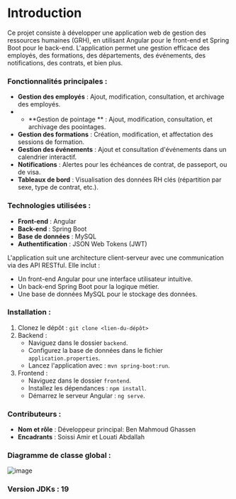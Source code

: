 # Introduction
Ce projet consiste à développer une application web de gestion des ressources humaines (GRH), en utilisant Angular pour le front-end et Spring Boot pour le back-end. L'application permet une gestion efficace des employés, des formations, des départements, des événements, des notifications, des contrats, et bien plus.

### Fonctionnalités principales :
- **Gestion des employés** : Ajout, modification, consultation, et archivage des employés.
- - **Gestion de pointage ** : Ajout, modification, consultation, et archivage des poointages.
- **Gestion des formations** : Création, modification, et affectation des sessions de formation.
- **Gestion des événements** : Ajout et consultation d'événements dans un calendrier interactif.
- **Notifications** : Alertes pour les échéances de contrat, de passeport, ou de visa.
- **Tableaux de bord** : Visualisation des données RH clés (répartition par sexe, type de contrat, etc.).

### Technologies utilisées :
- **Front-end** : Angular
- **Back-end** : Spring Boot
- **Base de données** : MySQL
- **Authentification** : JSON Web Tokens (JWT)

L'application suit une architecture client-serveur avec une communication via des API RESTful. Elle inclut :
- Un front-end Angular pour une interface utilisateur intuitive.
- Un back-end Spring Boot pour la logique métier.
- Une base de données MySQL pour le stockage des données.

### Installation :
1. Clonez le dépôt : `git clone <lien-du-dépôt>`
2. Backend :
   - Naviguez dans le dossier `backend`.
   - Configurez la base de données dans le fichier `application.properties`.
   - Lancez l'application avec : `mvn spring-boot:run`.
3. Frontend :
   - Naviguez dans le dossier `frontend`.
   - Installez les dépendances : `npm install`.
   - Démarrez le serveur Angular : `ng serve`.

### Contributeurs :
- **Nom et rôle** : Développeur principal: Ben Mahmoud Ghassen
- **Encadrants** : Soissi Amir et Louati Abdallah

### Diagramme de classe global :
![image](https://github.com/user-attachments/assets/8896ee43-dffa-4a81-98f8-2c381fee220d)


### Version JDKs : 19 



